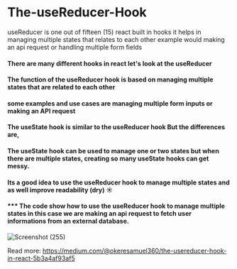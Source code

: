 # The-useReducer-Hook
useReducer is one out of fifteen (15) react built in hooks it helps in managing multiple states that relates to each other example would making an api request or handling multiple form fields

#### There are many different hooks in react let's look at the useReducer
#### The function of the useReducer hook is based on managing multiple states that are related to each other
#### some examples and use cases are managing multiple form inputs or making an API request

#### The useState hook is similar to the useReducer hook But the differences are,

#### The useState hook can be used to manage one or two states but when there are multiple states, creating so many useState hooks can get messy.

#### Its a good idea to use the useReducer hook to manage multiple states and as well improve readability (dry) ☀️

#### *** The code  show how to use the useReducer hook to manage multiple states in this case we are making an api request to fetch user informations from an external database.

![Screenshot (255)](https://user-images.githubusercontent.com/104143398/225601213-1bbbda4b-8126-4f99-aa9b-d0b730d0587f.png)

Read more: https://medium.com/@okeresamuel360/the-usereducer-hook-in-react-5b3a4af93af5
